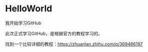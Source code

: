 # HelloWorld
我开始学习GitHub

此次正式学习GitHub，是根据官方的教程学习的。

找到一个比较详细的教程：https://zhuanlan.zhihu.com/p/369486197

